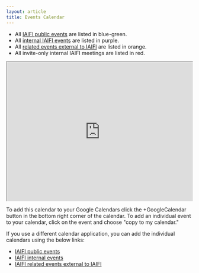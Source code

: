 ```yaml
---
layout: article
title: Events Calendar
---
```


* All [IAIFI public events](/events.html) are listed in blue-green. 
* All [internal IAIFI events](/internal-events.html) are listed in purple. 
* All [related events external to IAIFI](/related-events.html) are listed in orange. 
* All invite-only internal IAIFI meetings are listed in red. 

<style>
.calendar-container{
    position: relative;
    Padding-bottom: 75%;
    Height: 0;
    overflow: hidden;
}
</style>

<style>
.calendar-container iframe{
    position: absolute;
    top: 0;
    left: 0;
    width: 100%;
    height: 100%;
}
</style>

<div class="calendar-container">
<iframe src="https://calendar.google.com/calendar/embed?height=600&wkst=1&bgcolor=%23ffffff&ctz=America%2FNew_York&showNav=1&showPrint=0&showCalendars=0&mode=AGENDA&title=IAIFI%20Group%20Calendar&src=cDcxb2tybHAxZWJvazFpMjdtc2gzZm9kdThAZ3JvdXAuY2FsZW5kYXIuZ29vZ2xlLmNvbQ&src=ZGFicWU3OXZxY3NoMTFkMjdsY2Q5OGxlbXNAZ3JvdXAuY2FsZW5kYXIuZ29vZ2xlLmNvbQ&src=YzZwNzIwMGRwbjE0c201M2owMWExZXZwODhAZ3JvdXAuY2FsZW5kYXIuZ29vZ2xlLmNvbQ&src=Zjh2NnI1dWV1bDN1anBpbzFhN2IzdDB1MjhAZ3JvdXAuY2FsZW5kYXIuZ29vZ2xlLmNvbQ&color=%238E24AA&color=%23D50000&color=%23039BE5&color=%23F09300" style="border:solid 1px #777" width="800" height="600" frameborder="0" scrolling="no"></iframe>
</div>

To add this calendar to your Google Calendars click the +GoogleCalendar button in the bottom right corner of the calendar. To add an individual event to your calendar, click on the event and choose "copy to my calendar."

If you use a different calendar application, you can add the individual calendars using the below links:
* [IAIFI public events](https://calendar.google.com/calendar/ical/c6p7200dpn14sm53j01a1evp88%40group.calendar.google.com/public/basic.ics)
* [IAIFI internal events](https://calendar.google.com/calendar/ical/p71okrlp1ebok1i27msh3fodu8%40group.calendar.google.com/public/basic.ics)
* [IAIFI related events external to IAIFI](https://calendar.google.com/calendar/ical/f8v6r5ueul3ujpio1a7b3t0u28%40group.calendar.google.com/public/basic.ics)